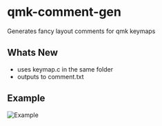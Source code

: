 # qmk-comment-gen
Generates fancy layout comments for qmk keymaps 

## Whats New
+ uses keymap.c in the same folder
+ outputs to comment.txt

## Example
![Example](https://i.imgur.com/miEKiYT.gif)
